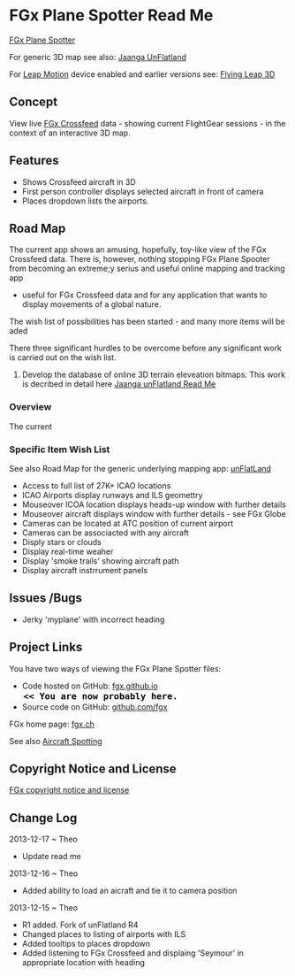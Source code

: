 FGx Plane Spotter Read Me
=========================

[FGx Plane Spotter]( http://fgx.github.io/fgx-plane-spotter/latest.html )

For generic 3D map see also: [ Jaanga UnFlatland]( https://github.com/jaanga/cookbook/tree/gh-pages/un-flatland )

For [Leap Motion]( https://www.leapmotion.com/ ) device enabled and earlier versions see: [Flying Leap 3D]( https://github.com/jaanga/gestification/tree/gh-pages/projects/flying-leap-3d )

## Concept
View live [FGx Crossfeed]( http://crossfeed.fgx.ch/data ) data - showing current FlightGear sessions - in the context of an interactive 3D map.

## Features
* Shows Crossfeed aircraft in 3D
* First person controller displays selected aircraft in front of camera
* Places dropdown lists the airports. 

## Road Map
The current app shows an amusing, hopefully, toy-like view of the FGx Crossfeed data.
There is, however, nothing stopping FGx Plane Spooter from becoming an extreme;y serius and useful online mapping and tracking app 
- useful for FGx Crossfeed data and for any application that wants to display movements of a global nature.

The wish list of possibilities has been started - and many more items will be aded

There three significant hurdles to be overcome before any significant work is carried out on the wish list.

1. Develop the database of online 3D terrain eleveation bitmaps. This work is decribed in detail here [Jaanga unFlatland Read Me]( http://jaanga.github.io/cookbook/un-flatland/index.html#tib)

### Overview
The current 
### Specific Item Wish List
See also Road Map for the generic underlying mapping app: [unFlatLand]( https://github.com/jaanga/cookbook/tree/gh-pages/un-flatland/index.html#tib )

* Access to full list of 27K+ ICAO locations
* ICAO Airports display runways and ILS geomettry
* Mouseover ICOA location displays heads-up window with further details
* Mouseover aircraft displays window with further details - see FGx Globe
* Cameras can be located at ATC position of current airport
* Cameras can be associacted with any aircraft
* Disply stars or clouds
* Display real-time weaher
* Display 'smoke trails' showing aircraft path
* Display aircraft instrrument panels

## Issues /Bugs

* Jerky 'myplane' with incorrect heading

## Project Links

You have two ways of viewing the FGx Plane Spotter files:

* Code hosted on GitHub: [fgx.github.io]( http://fgx.github.io/fgx-plane-spotter/ "view the files as apps." ) <input value="<< You are now probably here." size=28 style="font:bold 12pt monospace;border-width:0;" >  
* Source code on GitHub: [github.com/fgx]( https://github.com/fgx/fgx-fgx-plane-spotter/ "View the files as source code." ) <scan style=display:none ><< You are now probably here.</scan>

FGx home page: [fgx.ch]( http://www.fgx.ch )

See also [Aircraft Spotting]( http://en.wikipedia.org/wiki/Aircraft_spotting )

## Copyright Notice and License

[FGx copyright notice and license]( https://github.com/fgx/fgx.github.io/blob/master/fgx-copyright-notice-and-license.md )


## Change Log

2013-12-17 ~ Theo

* Update read me


2013-12-16 ~ Theo

* Added ability to load an aicraft and tie it to camera position

2013-12-15 ~ Theo

* R1 added. Fork of unFlatland R4
* Changed places to listing of airports with ILS
* Added tooltips to places dropdown
* Added listening to FGx Crossfeed and displaing 'Seymour' in appropriate location with heading


